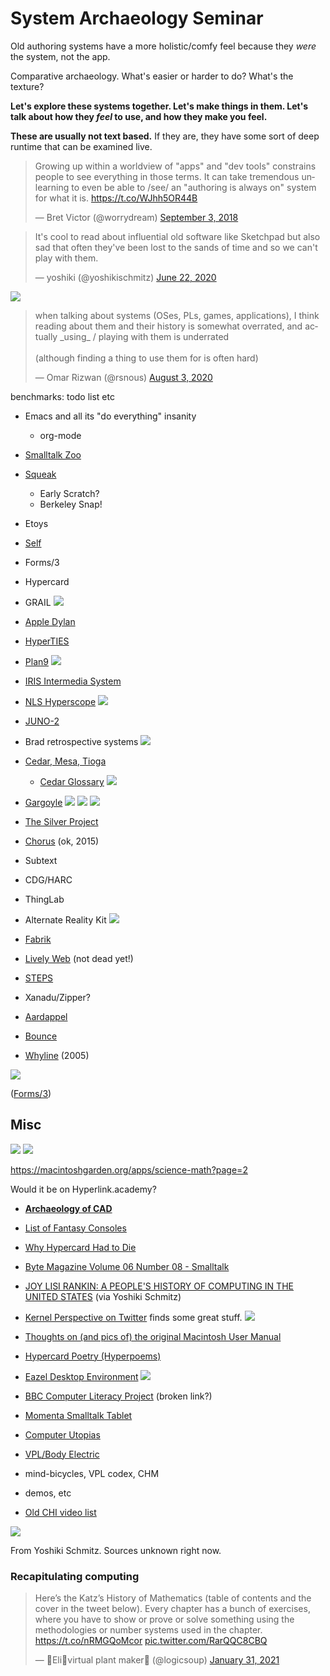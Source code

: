 # System Archaeology Seminar

Old authoring systems have a more holistic/comfy feel because they _were_ the system, not the app.

Comparative archaeology. What's easier or harder to do? What's the texture?

**Let's explore these systems together. Let's make things in them. Let's talk about how they _feel_ to use, and how they make you feel.**

**These are usually not text based.** If they are, they have some sort of deep runtime that can be examined live.

<blockquote class="twitter-tweet"><p lang="en" dir="ltr">Growing up within a worldview of &quot;apps&quot; and &quot;dev tools&quot; constrains people to see everything in those terms. It can take tremendous unlearning to even be able to /see/ an &quot;authoring is always on&quot; system for what it is. <a href="https://t.co/WJhh5OR44B">https://t.co/WJhh5OR44B</a></p>&mdash; Bret Victor (@worrydream) <a href="https://twitter.com/worrydream/status/1036667880778223617?ref_src=twsrc%5Etfw">September 3, 2018</a></blockquote> <script async src="https://platform.twitter.com/widgets.js" charset="utf-8"></script>

<blockquote class="twitter-tweet"><p lang="en" dir="ltr">It&#39;s cool to read about influential old software like Sketchpad but also sad that often they&#39;ve been lost to the sands of time and so we can&#39;t play with them.</p>&mdash; yoshiki (@yoshikischmitz) <a href="https://twitter.com/yoshikischmitz/status/1274957057884450818?ref_src=twsrc%5Etfw">June 22, 2020</a></blockquote> <script async src="https://platform.twitter.com/widgets.js" charset="utf-8"></script>

![](attachments/2021-02-01-16-30-24.png)

<blockquote class="twitter-tweet"><p lang="en" dir="ltr">when talking about systems (OSes, PLs, games, applications), I think reading about them and their history is somewhat overrated, and actually _using_ / playing with them is underrated<br><br>(although finding a thing to use them for is often hard)</p>&mdash; Omar Rizwan (@rsnous) <a href="https://twitter.com/rsnous/status/1290203117649162240?ref_src=twsrc%5Etfw">August 3, 2020</a></blockquote> <script async src="https://platform.twitter.com/widgets.js" charset="utf-8"></script>

benchmarks: todo list etc

- Emacs and all its "do everything" insanity
  - org-mode
- [Smalltalk Zoo](https://smalltalkzoo.thechm.org/)
- [Squeak](https://squeak.js.org/)
  - Early Scratch?
  - Berkeley Snap!
- Etoys
- [Self](https://selflanguage.org/)
- Forms/3
- Hypercard
- GRAIL
  ![](attachments/2021-02-01-16-06-06.png)

- [Apple Dylan](https://opendylan.org/history/apple-dylan/screenshots/)
- [HyperTIES](http://www.cs.umd.edu/hcil/hyperties/)
- [Plan9](https://merveilles.town/@neauoire/104717468496151278)
  ![](attachments/2021-02-01-16-38-33.png)

- [IRIS Intermedia System](https://vimeo.com/channels/190946/20662680)
- [NLS Hyperscope](http://codinginparadise.org/ebooks/html/blog/hyperscope_screencast.html)
  ![](attachments/2021-02-01-17-18-54.png)

- [JUNO-2](http://citeseerx.ist.psu.edu/viewdoc/summary?doi=10.1.1.37.7482)
- Brad retrospective systems
  ![](attachments/2021-02-01-17-22-16.png)

- [Cedar, Mesa, Tioga](https://www.youtube.com/watch?v=z_dt7NG38V4)

  - [Cedar Glossary](http://www.bitsavers.org/pdf/xerox/parc/cedar/Cedar_7.0/02_A_Glossary_of_Terms_Subsystems_Directories_and_Files_May1987.pdf)
    ![](attachments/2021-02-01-17-25-29.png)

- [Gargoyle](https://www.youtube.com/watch?v=f0KqT3J67Vw)
  ![](attachments/2021-02-01-17-31-36.png)
  ![](attachments/2021-02-01-17-31-52.png)
  ![](attachments/2021-02-01-17-32-34.png)

- [The Silver Project](https://www.cs.cmu.edu/afs/cs.cmu.edu/project/silver/www/publications.html)
- [Chorus](http://www.chorus-home.org/) (ok, 2015)
- Subtext
- CDG/HARC
- ThingLab
- Alternate Reality Kit
  ![](attachments/2021-02-01-17-06-42.png)

- [Fabrik](http://sp.cmc.msu.ru/courses/smalltalk/fabrik/Fabrik.html)
- [Lively Web](https://lively-web.org/) (not dead yet!)
- [STEPS](http://www.vpri.org/pdf/tr2012001_steps.pdf)
- Xanadu/Zipper?
- [Aardappel](http://strlen.com/aardappel-language/)
- [Bounce](https://donhopkins.medium.com/bounce-stuff-8310551a96e3)
- [Whyline](https://www.cs.cmu.edu/~NatProg/whyline.html) (2005)

![](attachments/2021-02-01-15-55-02.png)

([Forms/3](https://pdfs.semanticscholar.org/a074/a04c61f097ee9ad13f9061aee95d1dd0c01f.pdf))

## Misc

![](attachments/2021-02-01-16-34-51.png)
![](attachments/2021-02-01-16-34-59.png)

https://macintoshgarden.org/apps/science-math?page=2

Would it be on Hyperlink.academy?

- [**Archaeology of CAD**](http://dcardo.com/projects/archaeology_of_cad/index.html)
- [List of Fantasy Consoles](https://paladin-t.github.io/fantasy/index)
- [Why Hypercard Had to Die](http://www.loper-os.org/?p=568)
- [Byte Magazine Volume 06 Number 08 - Smalltalk](https://archive.org/details/byte-magazine-1981-08)
- [JOY LISI RANKIN: A PEOPLE'S HISTORY OF COMPUTING IN THE UNITED STATES](https://youtu.be/eEU9cwSzaBM?t=1895) (via Yoshiki Schmitz)
- [Kernel Perspective on Twitter](https://twitter.com/unix_byte) finds some great stuff.
  ![](attachments/2021-02-01-16-37-13.png)

- [Thoughts on (and pics of) the original Macintosh User Manual](https://www.peterme.com/2007/08/27/thoughts-on-and-pics-of-the-original-macintosh-user-manual/)
- [Hypercard Poetry (Hyperpoems)](https://twitter.com/mkirschenbaum/status/1301898638994571266?s=19)
- [Eazel Desktop Environment](https://web.archive.org/web/20000510014027/http://www.eazel.com:80/)
  ![](attachments/2021-02-01-16-44-01.png)

- [BBC Computer Literacy Project](https://clp.bbcrewind.co.uk/) (broken link?)
- [Momenta Smalltalk Tablet](http://kamranelahian.com/project/momenta/)
- [Computer Utopias](http://chrisnovello.com/teaching/risd/computer-utopias/)
- [VPL/Body Electric](http://www.jaronlanier.com/vpl.html)
- mind-bicycles, VPL codex, CHM
- demos, etc
- [Old CHI video list](http://www.cs.umd.edu/hcil/chivideoslist/index.shtml)

![](attachments/2021-02-01-16-56-40.png)

From Yoshiki Schmitz. Sources unknown right now.

### Recapitulating computing

<blockquote class="twitter-tweet"><p lang="en" dir="ltr">Here’s the Katz’s History of Mathematics (table of contents and the cover in the tweet below). Every chapter has a bunch of exercises, where you have to show or prove or solve something using the methodologies or number systems used in the chapter. <a href="https://t.co/nRMGQoMcor">https://t.co/nRMGQoMcor</a> <a href="https://t.co/RarQQC8CBQ">pic.twitter.com/RarQQC8CBQ</a></p>&mdash; 🍓Eli🌿virtual plant maker🌟 (@logicsoup) <a href="https://twitter.com/logicsoup/status/1355941297169829888?ref_src=twsrc%5Etfw">January 31, 2021</a></blockquote> <script async src="https://platform.twitter.com/widgets.js" charset="utf-8"></script>
